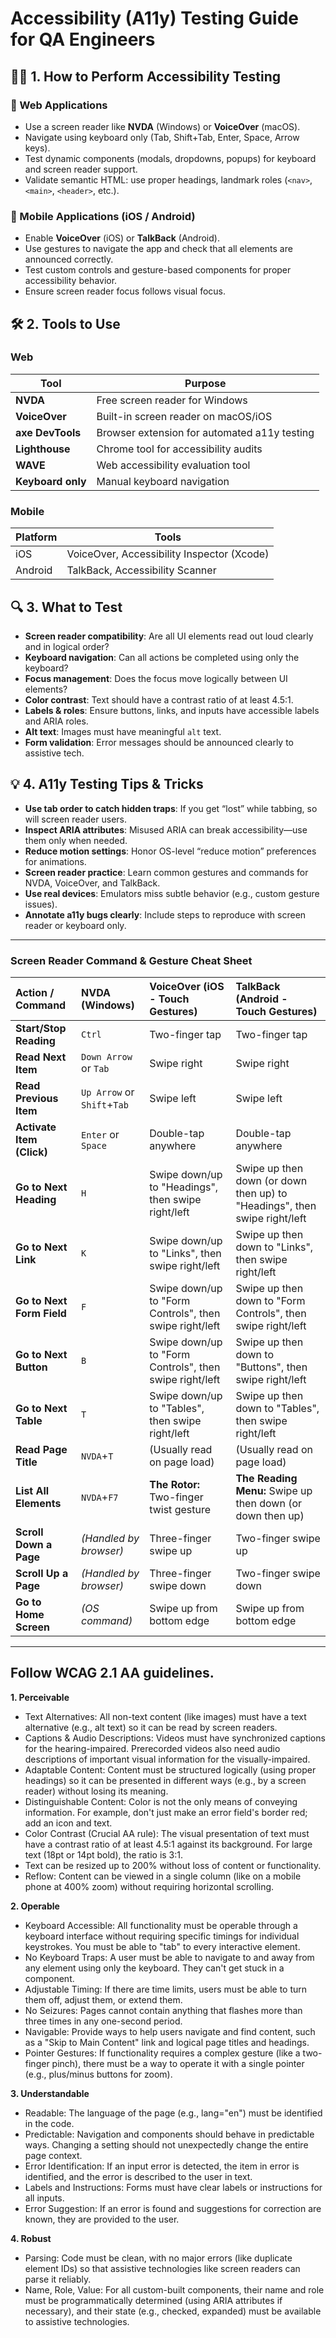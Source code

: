 # Accessibility (A11y) Testing Guide for QA Engineers

## 👨‍🔧 1. How to Perform Accessibility Testing

### 🧪 Web Applications
- Use a screen reader like **NVDA** (Windows) or **VoiceOver** (macOS).
- Navigate using keyboard only (Tab, Shift+Tab, Enter, Space, Arrow keys).
- Test dynamic components (modals, dropdowns, popups) for keyboard and screen reader support.
- Validate semantic HTML: use proper headings, landmark roles (`<nav>`, `<main>`, `<header>`, etc.).

### 📱 Mobile Applications (iOS / Android)
- Enable **VoiceOver** (iOS) or **TalkBack** (Android).
- Use gestures to navigate the app and check that all elements are announced correctly.
- Test custom controls and gesture-based components for proper accessibility behavior.
- Ensure screen reader focus follows visual focus.

## 🛠 2. Tools to Use

### Web
| Tool               | Purpose                                       |
|--------------------|-----------------------------------------------|
| **NVDA**           | Free screen reader for Windows                |
| **VoiceOver**      | Built-in screen reader on macOS/iOS           |
| **axe DevTools**   | Browser extension for automated a11y testing  |
| **Lighthouse**     | Chrome tool for accessibility audits          |
| **WAVE**           | Web accessibility evaluation tool             |
| **Keyboard only**  | Manual keyboard navigation                    |

### Mobile
| Platform   | Tools                                      |
|------------|--------------------------------------------|
| iOS        | VoiceOver, Accessibility Inspector (Xcode) |
| Android    | TalkBack, Accessibility Scanner            |

## 🔍 3. What to Test

- **Screen reader compatibility**: Are all UI elements read out loud clearly and in logical order?
- **Keyboard navigation**: Can all actions be completed using only the keyboard?
- **Focus management**: Does the focus move logically between UI elements?
- **Color contrast**: Text should have a contrast ratio of at least 4.5:1.
- **Labels & roles**: Ensure buttons, links, and inputs have accessible labels and ARIA roles.
- **Alt text**: Images must have meaningful `alt` text.
- **Form validation**: Error messages should be announced clearly to assistive tech.

## 💡 4. A11y Testing Tips & Tricks

- **Use tab order to catch hidden traps**: If you get “lost” while tabbing, so will screen reader users.
- **Inspect ARIA attributes**: Misused ARIA can break accessibility—use them only when needed.
- **Reduce motion settings**: Honor OS-level “reduce motion” preferences for animations.
- **Screen reader practice**: Learn common gestures and commands for NVDA, VoiceOver, and TalkBack.
- **Use real devices**: Emulators miss subtle behavior (e.g., custom gesture issues).
- **Annotate a11y bugs clearly**: Include steps to reproduce with screen reader or keyboard only.

---

### **Screen Reader Command & Gesture Cheat Sheet**

| Action / Command | NVDA (Windows) | VoiceOver (iOS - Touch Gestures) | TalkBack (Android - Touch Gestures) |
| :--- | :--- | :--- | :--- |
| **Start/Stop Reading** | `Ctrl` | Two-finger tap | Two-finger tap |
| **Read Next Item** | `Down Arrow` or `Tab` | Swipe right | Swipe right |
| **Read Previous Item** | `Up Arrow` or `Shift`+`Tab` | Swipe left | Swipe left |
| **Activate Item (Click)** | `Enter` or `Space` | Double-tap anywhere | Double-tap anywhere |
| **Go to Next Heading** | `H` | Swipe down/up to "Headings", then swipe right/left | Swipe up then down (or down then up) to "Headings", then swipe right/left |
| **Go to Next Link** | `K` | Swipe down/up to "Links", then swipe right/left | Swipe up then down to "Links", then swipe right/left |
| **Go to Next Form Field** | `F` | Swipe down/up to "Form Controls", then swipe right/left | Swipe up then down to "Form Controls", then swipe right/left |
| **Go to Next Button** | `B` | Swipe down/up to "Form Controls", then swipe right/left | Swipe up then down to "Buttons", then swipe right/left |
| **Go to Next Table** | `T` | Swipe down/up to "Tables", then swipe right/left | Swipe up then down to "Tables", then swipe right/left |
| **Read Page Title** | `NVDA`+`T` | (Usually read on page load) | (Usually read on page load) |
| **List All Elements** | `NVDA`+`F7` | **The Rotor:** Two-finger twist gesture | **The Reading Menu:** Swipe up then down (or down then up) |
| **Scroll Down a Page** | *(Handled by browser)* | Three-finger swipe up | Two-finger swipe up |
| **Scroll Up a Page** | *(Handled by browser)* | Three-finger swipe down | Two-finger swipe down |
| **Go to Home Screen** | *(OS command)* | Swipe up from bottom edge | Swipe up from bottom edge |

---

## Follow **WCAG 2.1 AA** guidelines.
  
**1. Perceivable**
- Text Alternatives: All non-text content (like images) must have a text alternative (e.g., alt text) so it can be read by screen readers.
- Captions & Audio Descriptions: Videos must have synchronized captions for the hearing-impaired. Prerecorded videos also need audio descriptions of important visual information for the visually-impaired.
- Adaptable Content: Content must be structured logically (using proper headings) so it can be presented in different ways (e.g., by a screen reader) without losing its meaning.
- Distinguishable Content:
Color is not the only means of conveying information. For example, don't just make an error field's border red; add an icon and text.
- Color Contrast (Crucial AA rule): The visual presentation of text must have a contrast ratio of at least 4.5:1 against its background. For large text (18pt or 14pt bold), the ratio is 3:1.
- Text can be resized up to 200% without loss of content or functionality.
- Reflow: Content can be viewed in a single column (like on a mobile phone at 400% zoom) without requiring horizontal scrolling.

**2. Operable**
- Keyboard Accessible: All functionality must be operable through a keyboard interface without requiring specific timings for individual keystrokes. You must be able to "tab" to every interactive element.
- No Keyboard Traps: A user must be able to navigate to and away from any element using only the keyboard. They can't get stuck in a component.
- Adjustable Timing: If there are time limits, users must be able to turn them off, adjust them, or extend them.
- No Seizures: Pages cannot contain anything that flashes more than three times in any one-second period.
- Navigable: Provide ways to help users navigate and find content, such as a "Skip to Main Content" link and logical page titles and headings.
- Pointer Gestures: If functionality requires a complex gesture (like a two-finger pinch), there must be a way to operate it with a single pointer (e.g., plus/minus buttons for zoom).

**3. Understandable**
- Readable: The language of the page (e.g., lang="en") must be identified in the code.
- Predictable: Navigation and components should behave in predictable ways. Changing a setting should not unexpectedly change the entire page context.
- Error Identification: If an input error is detected, the item in error is identified, and the error is described to the user in text.
- Labels and Instructions: Forms must have clear labels or instructions for all inputs.
- Error Suggestion: If an error is found and suggestions for correction are known, they are provided to the user.

**4. Robust**
- Parsing: Code must be clean, with no major errors (like duplicate element IDs) so that assistive technologies like screen readers can parse it reliably.
- Name, Role, Value: For all custom-built components, their name and role must be programmatically determined (using ARIA attributes if necessary), and their state (e.g., checked, expanded) must be available to assistive technologies.
